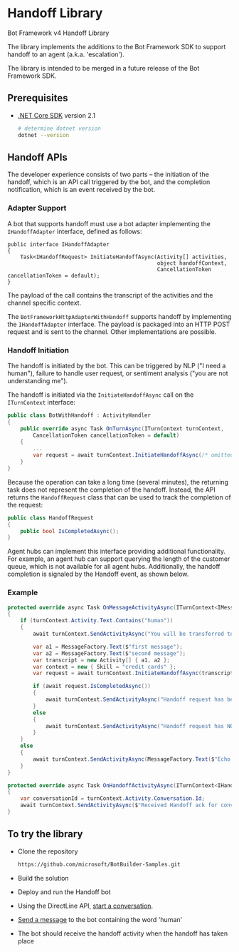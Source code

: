 ﻿# Handoff Library

Bot Framework v4 Handoff Library

The library implements the additions to the Bot Framework SDK to support handoff to an agent (a.k.a. 'escalation').

The library is intended to be merged in a future release of the Bot Framework SDK.

## Prerequisites

- [.NET Core SDK](https://dotnet.microsoft.com/download) version 2.1

  ```bash
  # determine dotnet version
  dotnet --version
  ```

## Handoff APIs

The developer experience consists of two parts – the initiation of the handoff, which is an API call triggered by the bot, and the completion notification, which is an event received by the bot.

### Adapter Support

A bot that supports handoff must use a bot adapter implementing the `IHandoffAdapter` interface, defined as follows:

```
public interface IHandoffAdapter
{
    Task<IHandoffRequest> InitiateHandoffAsync(Activity[] activities, 
                                               object handoffContext, 
                                               CancellationToken cancellationToken = default);
}
```

The payload of the call contains the transcript of the activities and the channel specific context.

The `BotFrameworkHttpAdapterWithHandoff` supports handoff by implementing the `IHandoffAdapter` interface. The payload is packaged into an HTTP POST request and is sent to the channel. Other implementations are possible.

### Handoff Initiation

The handoff is initiated by the bot. This can be triggered by NLP ("I need a human"), failure to handle user request, or sentiment analysis ("you are not understanding me").

The handoff is initiated via the `InitiateHandoffAsync` call on the `ITurnContext` interface:

```C#
public class BotWithHandoff : ActivityHandler
{
    public override async Task OnTurnAsync(ITurnContext turnContext, 
        CancellationToken cancellationToken = default)
    {
        ...
        var request = await turnContext.InitiateHandoffAsync(/* omitted, see below */);
    }
}
```

Because the operation can take a long time (several minutes), the returning task does not represent the completion of the handoff. Instead, the API returns the `HandoffRequest` class that can be used to track the completion of the request:

```C#
public class HandoffRequest
{
    public bool IsCompletedAsync();
}
```

Agent hubs can implement this interface providing additional functionality. For example, an agent hub can support querying the length of the customer queue, which is not available for all agent hubs.
Additionally, the handoff completion is signaled by the Handoff event, as shown below.

### Example

```C#
protected override async Task OnMessageActivityAsync(ITurnContext<IMessageActivity> turnContext, CancellationToken cancellationToken)
{
    if (turnContext.Activity.Text.Contains("human"))
    {
        await turnContext.SendActivityAsync("You will be transferred to a human agent. Sit tight.");

        var a1 = MessageFactory.Text($"first message");
        var a2 = MessageFactory.Text($"second message");
        var transcript = new Activity[] { a1, a2 };
        var context = new { Skill = "credit cards" };
        var request = await turnContext.InitiateHandoffAsync(transcript, context, cancellationToken);

        if (await request.IsCompletedAsync())
        {
            await turnContext.SendActivityAsync("Handoff request has been completed");
        }
        else
        {
            await turnContext.SendActivityAsync("Handoff request has NOT been completed");
        }
    }
    else
    {
        await turnContext.SendActivityAsync(MessageFactory.Text($"Echo: {turnContext.Activity.Text}"), cancellationToken);
    }
}

protected override async Task OnHandoffActivityAsync(ITurnContext<IHandoffActivity> turnContext, CancellationToken cancellationToken)
{
    var conversationId = turnContext.Activity.Conversation.Id;
    await turnContext.SendActivityAsync($"Received Handoff ack for conversation {conversationId}");
}
```

## To try the library

- Clone the repository

    ```bash
    https://github.com/microsoft/BotBuilder-Samples.git
    ```
- Build the solution

- Deploy and run the Handoff bot

- Using the DirectLine API, [start a conversation](https://docs.microsoft.com/en-us/azure/bot-service/rest-api/bot-framework-rest-direct-line-3-0-start-conversation?view=azure-bot-service-4.0).

- [Send a message](https://docs.microsoft.com/en-us/azure/bot-service/rest-api/bot-framework-rest-direct-line-3-0-send-activity?view=azure-bot-service-4.0) to the bot containing the word 'human'

- The bot should receive the handoff activity when the handoff has taken place
